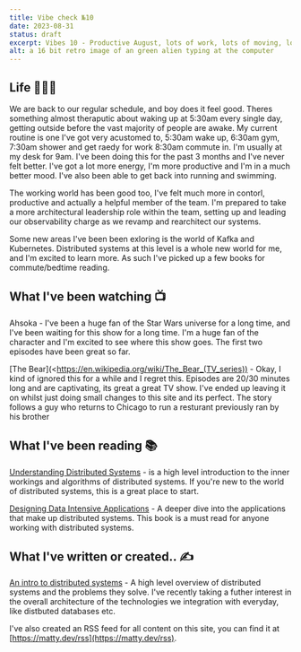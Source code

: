 ```yaml
---
title: Vibe check №10
date: 2023-08-31
status: draft
excerpt: Vibes 10 - Productive August, lots of work, lots of moving, lots of coding!
alt: a 16 bit retro image of an green alien typing at the computer
---
```


## Life 👨🏻‍🦰

We are back to our regular schedule, and boy does it feel good. Theres something almost theraputic about waking up at 5:30am every single day, getting outside before the vast majority of people are awake. My current routine is one I've got very acustomed to, 5:30am wake up, 6:30am gym, 7:30am shower and get raedy for work 8:30am commute in. I'm usually at my desk for 9am. I've been doing this for the past 3 months and I've never felt better. I've got a lot more energy, I'm more productive and I'm in a much better mood. I've also been able to get back into running and swimming.

The working world has been good too, I've felt much more in contorl, productive and actually a helpful member of the team. I'm prepared to take a more architectural leadership role within the team, setting up and leading our observability charge as we revamp and rearchitect our systems.

Some new areas I've been been exloring is the world of Kafka and Kubernetes. Distributed systems at this level is a whole new world for me, and I'm excited to learn more. As such I've picked up a few books for commute/bedtime reading.

## What I've been watching 📺

Ahsoka - I've been a huge fan of the Star Wars universe for a long time, and I've been waiting for this show for a long time. I'm a huge fan of the character and I'm excited to see where this show goes. The first two episodes have been great so far.

[The Bear](<https://en.wikipedia.org/wiki/The_Bear_(TV_series)) - Okay, I kind of ignored this for a while and I regret this. Episodes are 20/30 minutes long and are captivating, its great a great TV show. I've ended up leaving it on whilst just doing small changes to this site and its perfect. The story follows a guy who returns to Chicago to run a resturant previously ran by his brother

## What I've been reading 📚

[Understanding Distributed Systems](https://understandingdistributed.systems/) - is a high level introduction to the inner workings and algorithms of distributed systems. If you're new to the world of distributed systems, this is a great place to start.

[Designing Data Intensive Applications](https://www.oreilly.com/library/view/designing-data-intensive-applications/9781491903063/) - A deeper dive into the applications that make up distributed systems. This book is a must read for anyone working with distributed systems.

## What I've written or created.. ✍️

[An intro to distributed systems](https://matty.dev/blog/2023-08-26-intro-to-distributed-systems) - A high level overview of distributed systems and the problems they solve. I've recently taking a futher interest in the overall architecture of the technologies we integration with everyday, like distbuted databases etc.

I've also created an RSS feed for all content on this site, you can find it at [https://matty.dev/rss](https://matty.dev/rss).
